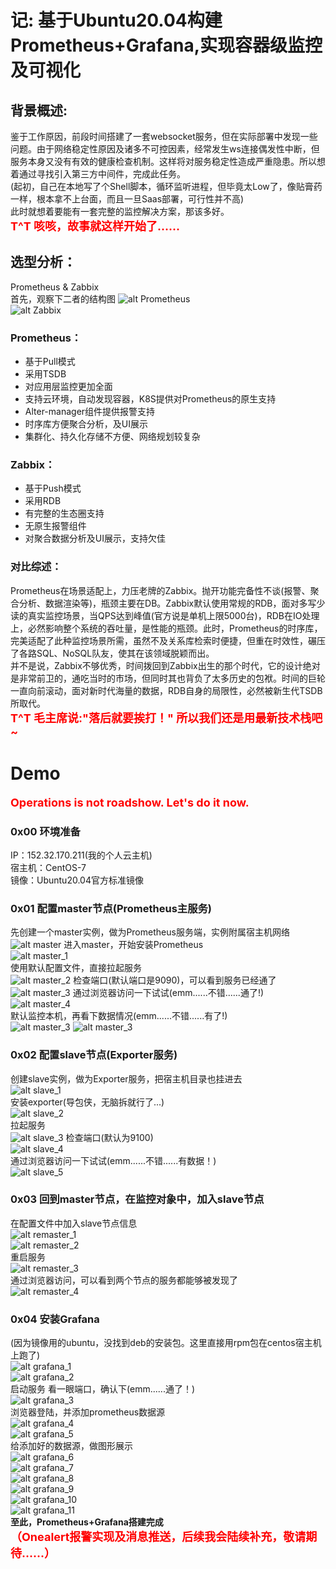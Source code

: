 # 记: 基于Ubuntu20.04构建Prometheus+Grafana,实现容器级监控及可视化
## 背景概述: 
鉴于工作原因，前段时间搭建了一套websocket服务，但在实际部署中发现一些问题。由于网络稳定性原因及诸多不可控因素，经常发生ws连接偶发性中断，但服务本身又没有有效的健康检查机制。这样将对服务稳定性造成严重隐患。所以想着通过寻找引入第三方中间件，完成此任务。  
(起初，自己在本地写了个Shell脚本，循环监听进程，但毕竟太Low了，像贴膏药一样，根本拿不上台面，而且一旦Saas部署，可行性并不高)  
此时就想着要能有一套完整的监控解决方案，那该多好。   
<font color=red size=4>**T^T 咳咳，故事就这样开始了......**</font>
## 选型分析：
Prometheus & Zabbix  
首先，观察下二者的结构图
![alt Prometheus](./img/Prometheus%E6%9E%B6%E6%9E%84%E5%9B%BE.png)  
![alt Zabbix](./img/Zabbix%E6%9E%B6%E6%9E%84%E5%9B%BE.png)  
### Prometheus：
- 基于Pull模式
- 采用TSDB
- 对应用层监控更加全面
- 支持云环境，自动发现容器，K8S提供对Prometheus的原生支持
- Alter-manager组件提供报警支持
- 时序库方便聚合分析，及UI展示  
- 集群化、持久化存储不方便、网络规划较复杂
### Zabbix：
- 基于Push模式
- 采用RDB
- 有完整的生态圈支持
- 无原生报警组件
- 对聚合数据分析及UI展示，支持欠佳  
### 对比综述：  
Prometheus在场景适配上，力压老牌的Zabbix。抛开功能完备性不谈(报警、聚合分析、数据渲染等)，瓶颈主要在DB。Zabbix默认使用常规的RDB，面对多写少读的真实监控场景，当QPS达到峰值(官方说是单机上限5000台)，RDB在IO处理上，必然影响整个系统的吞吐量，是性能的瓶颈。此时，Prometheus的时序库，完美适配了此种监控场景所需，虽然不及关系库检索时便捷，但重在时效性，碾压了各路SQL、NoSQL队友，使其在该领域脱颖而出。  
并不是说，Zabbix不够优秀，时间拨回到Zabbix出生的那个时代，它的设计绝对是非常前卫的，通吃当时的市场，但同时其也背负了太多历史的包袱。时间的巨轮一直向前滚动，面对新时代海量的数据，RDB自身的局限性，必然被新生代TSDB所取代。  
<font color=red size=4>**T^T 毛主席说:"落后就要挨打！" 所以我们还是用最新技术栈吧~**</font>  
# Demo
<font color=red size=4>**Operations is not roadshow. Let's do it now.**</font><br>  
### 0x00 环境准备
IP：152.32.170.211(我的个人云主机)  
宿主机：CentOS-7  
镜像：Ubuntu20.04官方标准镜像  

### 0x01 配置master节点(Prometheus主服务)
先创建一个master实例，做为Prometheus服务端，实例附属宿主机网络
![alt master](./img/创建master实例.png)
进入master，开始安装Prometheus  
![alt master_1](./img/master-1.png)  
使用默认配置文件，直接拉起服务  
![alt master_2](./img/master_2.png)
检查端口(默认端口是9090)，可以看到服务已经通了  
![alt master_3](./img/master_3.png)
通过浏览器访问一下试试(emm......不错......通了!)  
![alt master_4](./img/master_4.png)  
默认监控本机，再看下数据情况(emm......不错......有了!)  
![alt master_3](./img/master_5.png)
![alt master_3](./img/master_6.png)
### 0x02 配置slave节点(Exporter服务)
创建slave实例，做为Exporter服务，把宿主机目录也挂进去  
![alt slave_1](./img/slave_1.png)  
安装exporter(导包侠，无脑拆就行了...)  
![alt slave_2](./img/slave_2.png)  
拉起服务  
![alt slave_3](./img/slave_3.png) 
检查端口(默认为9100)  
![alt slave_4](./img/slave_4.png)  
通过浏览器访问一下试试(emm......不错......有数据！)  
![alt slave_5](./img/slave_5.png)  
### 0x03 回到master节点，在监控对象中，加入slave节点
在配置文件中加入slave节点信息  
![alt remaster_1](./img/remaster_1.png)  
![alt remaster_2](./img/remaster_2.png)  
重启服务  
![alt remaster_3](./img/remaster_3.png)  
通过浏览器访问，可以看到两个节点的服务都能够被发现了  
![alt remaster_4](./img/remaster_4.png)  
### 0x04 安装Grafana
(因为镜像用的ubuntu，没找到deb的安装包。这里直接用rpm包在centos宿主机上跑了)  
![alt grafana_1](./img/grafana_1.png)  
![alt grafana_2](./img/grafana_2.png)  
启动服务
看一眼端口，确认下(emm......通了！)  
![alt grafana_3](./img/grafana_3.png)  
浏览器登陆，并添加prometheus数据源  
![alt grafana_4](./img/grafana_4.png)  
![alt grafana_5](./img/grafana_5.png)  
给添加好的数据源，做图形展示  
![alt grafana_6](./img/grafana_6.png)  
![alt grafana_7](./img/grafana_7.png)  
![alt grafana_8](./img/grafana_8.png)  
![alt grafana_9](./img/grafana_9.png)  
![alt grafana_10](./img/grafana_10.png)  
![alt grafana_11](./img/grafana_11.png)  
**至此，Prometheus+Grafana搭建完成**  
<font color=red size=4>**（Onealert报警实现及消息推送，后续我会陆续补充，敬请期待......）**</font>  
